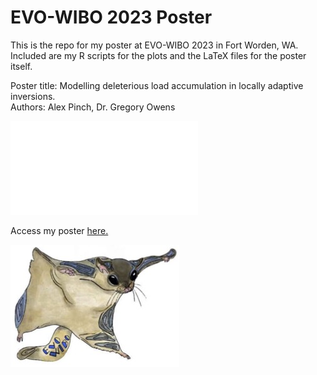 # EVO-WIBO 2023 Poster
This is the repo for my poster at EVO-WIBO 2023 in Fort Worden, WA.  
Included are my R scripts for the plots and the LaTeX files for the poster itself.

Poster title: Modelling deleterious load accumulation in locally adaptive inversions.  
Authors: Alex Pinch, Dr. Gregory Owens 

![](poster.pdf)

Access my poster [here.](https://github.com/alexpinch/evowibo_2023/blob/main/poster.pdf)  
  
![](images/evowibo_logo.jpg)  

